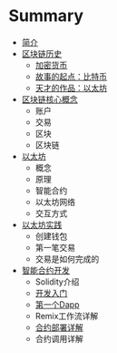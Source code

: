 # Summary

* [简介](README.md)
* [区块链历史](chapter1.md)
  * [加密货币](chapter1/jia-mi-huo-bi.md)
  * [故事的起点：比特币](chapter1/qu-kuai-lian-li-shi.md)
  * [天才的作品：以太坊](chapter1/tian-cai-de-zuo-pin-ff1a-yi-tai-fang.md)
* [区块链核心概念](qu-kuai-lian-he-xin-gai-nian.md)
  * 账户
  * 交易
  * 区块
  * 区块链
* [以太坊](yi-tai-fang-lai-le.md)
  * 概念
  * 原理
  * 智能合约
  * 以太坊网络
  * 交互方式
* [以太坊实践](shang-shou-yi-tai-fang.md)
  * 创建钱包
  * 第一笔交易
  * 交易是如何完成的
* [智能合约开发](zhi-neng-he-yue-kai-fa.md)
  * Solidity介绍
  * [开发入门](zhi-neng-he-yue-kai-fa/kai-fa-ru-men.md)
  * [第一个Dapp](zhi-neng-he-yue-kai-fa/di-yi-ge-dapp.md)
  * Remix工作流详解
  * [合约部署详解](he-yue-bu-shu.md)
  * 合约调用详解

